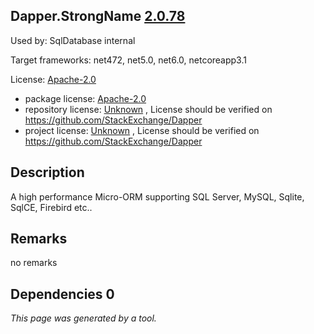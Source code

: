 Dapper.StrongName [2.0.78](https://www.nuget.org/packages/Dapper.StrongName/2.0.78)
--------------------

Used by: SqlDatabase internal

Target frameworks: net472, net5.0, net6.0, netcoreapp3.1

License: [Apache-2.0](../../../../licenses/apache-2.0) 

- package license: [Apache-2.0](https://licenses.nuget.org/Apache-2.0) 
- repository license: [Unknown](https://github.com/StackExchange/Dapper) , License should be verified on https://github.com/StackExchange/Dapper
- project license: [Unknown](https://github.com/StackExchange/Dapper) , License should be verified on https://github.com/StackExchange/Dapper

Description
-----------
A high performance Micro-ORM supporting SQL Server, MySQL, Sqlite, SqlCE, Firebird etc..

Remarks
-----------
no remarks


Dependencies 0
-----------


*This page was generated by a tool.*